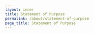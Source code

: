```yaml
---
layout: inner
title: Statement of Purpose
permalink: /about/statement-of-purpose
page_title: Statement of Purpose
---
```


